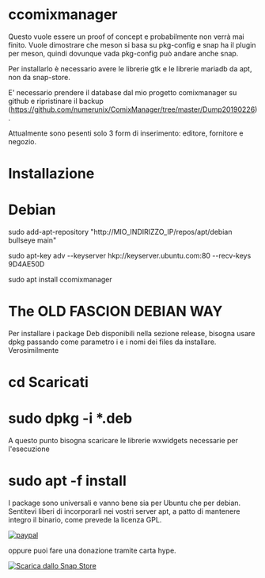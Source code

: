 # ccomixmanager
Questo vuole essere un proof of concept e probabilmente non verrà mai finito. Vuole dimostrare che meson si basa su pkg-config e snap ha il plugin per meson, quindi dovunque vada pkg-config può andare anche snap.

Per installarlo è necessario avere le librerie gtk e le librerie mariadb da apt, non da snap-store.

E' necessario prendere il database dal mio progetto comixmanager su github e ripristinare il backup (https://github.com/numerunix/ComixManager/tree/master/Dump20190226).

Attualmente sono pesenti solo 3 form di inserimento: editore, fornitore e negozio.

# Installazione
# Debian
sudo add-apt-repository "http://MIO_INDIRIZZO_IP/repos/apt/debian bullseye main"

sudo apt-key adv --keyserver hkp://keyserver.ubuntu.com:80 --recv-keys 9D4AE50D

sudo apt install ccomixmanager

# The OLD FASCION DEBIAN WAY
Per installare i package Deb disponibili nella sezione release, bisogna usare dpkg passando come parametro i e i nomi dei files da installare.
Verosimilmente

# cd Scaricati

# sudo dpkg -i *.deb

A questo punto bisogna scaricare le librerie wxwidgets necessarie per l'esecuzione

# sudo apt -f install

I package sono universali e vanno bene sia per Ubuntu che per debian.
Sentitevi liberi di incorporarli nei vostri server apt, a patto di mantenere integro il binario, come prevede la licenza GPL.

[![paypal](https://www.paypalobjects.com/it_IT/IT/i/btn/btn_donateCC_LG.gif)](https://www.paypal.com/cgi-bin/webscr?cmd=_s-xclick&hosted_button_id=H4ZHTFRCETWXG)

oppure puoi fare una donazione tramite carta hype.

[![Scarica dallo Snap Store](https://snapcraft.io/static/images/badges/it/snap-store-black.svg)](https://snapcraft.io/ccomixmanager)
